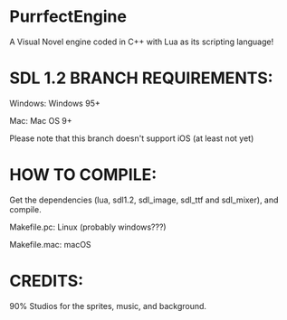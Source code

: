 # PurrfectEngine
A Visual Novel engine coded in C++ with Lua as its scripting language!

# SDL 1.2 BRANCH REQUIREMENTS:

Windows: Windows 95+

Mac: Mac OS 9+

Please note that this branch doesn't support iOS (at least not yet)

# HOW TO COMPILE:

Get the dependencies (lua, sdl1.2, sdl_image, sdl_ttf and sdl_mixer), and compile.

Makefile.pc: Linux (probably windows???)

Makefile.mac: macOS


# CREDITS:

90% Studios for the sprites, music, and background.
